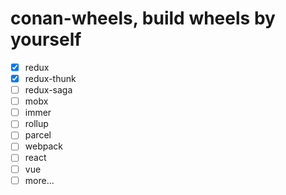 # conan-wheels, build wheels by yourself


- [x] redux
- [x] redux-thunk
- [ ] redux-saga
- [ ] mobx
- [ ] immer
- [ ] rollup
- [ ] parcel
- [ ] webpack
- [ ] react
- [ ] vue
- [ ] more...